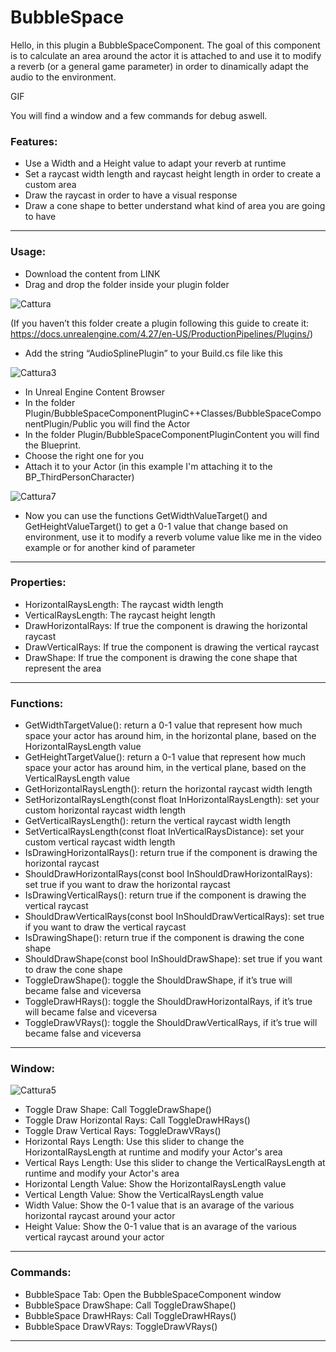 # BubbleSpace

Hello, in this plugin a BubbleSpaceComponent. The goal of this component is to calculate an area around the actor it is attached to and use it to modify a reverb (or a general game parameter) in order to dinamically adapt the audio to the environment.

GIF

You will find a window and a few commands for debug aswell.

### Features:
- Use a Width and a Height value to adapt your reverb at runtime
- Set a raycast width length and raycast height length in order to create a custom area
- Draw the raycast in order to have a visual response
- Draw a cone shape to better understand what kind of area you are going to have
---

### Usage:
- Download the content from LINK
- Drag and drop the folder inside your plugin folder

![Cattura](https://user-images.githubusercontent.com/70896924/232243301-7dfcb76d-27df-4e52-9c24-e20f15bc868a.png)

(If you haven’t this folder create a plugin following this guide to create it: https://docs.unrealengine.com/4.27/en-US/ProductionPipelines/Plugins/)
- Add the string “AudioSplinePlugin” to your Build.cs file like this

![Cattura3](https://user-images.githubusercontent.com/70896924/232243575-bb49994a-c182-43dd-969e-4c94c8586de7.png)

- In Unreal Engine Content Browser
- In the folder Plugin/BubbleSpaceComponentPluginC++Classes/BubbleSpaceComponentPlugin/Public you will find the Actor
- In the folder Plugin/BubbleSpaceComponentPluginContent you will find the Blueprint.
- Choose the right one for you
- Attach it to your Actor (in this example I'm attaching it to the BP_ThirdPersonCharacter)

![Cattura7](https://user-images.githubusercontent.com/70896924/232243913-194cc42b-0e9c-4f19-9a82-63ccff4d6e80.png)

- Now you can use the functions GetWidthValueTarget() and GetHeightValueTarget() to get a 0-1 value that change based on environment, use it to modify a reverb volume value like me in the video example or for another kind of parameter

---

### Properties:

- HorizontalRaysLength: The raycast width length
- VerticalRaysLength: The raycast height length
- DrawHorizontalRays: If true the component is drawing the horizontal raycast
- DrawVerticalRays: If true the component is drawing the vertical raycast
- DrawShape: If true the component is drawing the cone shape that represent the area
---

### Functions:

- GetWidthTargetValue(): return a 0-1 value that represent how much space your actor has around him, in the horizontal plane, based on the HorizontalRaysLength value
- GetHeightTargetValue(): return a 0-1 value that represent how much space your actor has around him, in the vertical plane, based on the VerticalRaysLength value
- GetHorizontalRaysLength(): return the horizontal raycast width length
- SetHorizontalRaysLength(const float InHorizontalRaysLength): set your custom horizontal raycast width length
- GetVerticalRaysLength(): return the vertical raycast width length
- SetVerticalRaysLength(const float InVerticalRaysDistance): set your custom vertical raycast width length
- IsDrawingHorizontalRays(): return true if the component is drawing the horizontal raycast
- ShouldDrawHorizontalRays(const bool InShouldDrawHorizontalRays): set true if you want to draw the horizontal raycast
- IsDrawingVerticalRays(): return true if the component is drawing the vertical raycast
- ShouldDrawVerticalRays(const bool InShouldDrawVerticalRays): set true if you want to draw the vertical raycast
- IsDrawingShape(): return true if the component is drawing the cone shape
- ShouldDrawShape(const bool InShouldDrawShape): set true if you want to draw the cone shape
- ToggleDrawShape(): toggle the ShouldDrawShape, if it’s true will became false and viceversa
- ToggleDrawHRays(): toggle the ShouldDrawHorizontalRays, if it’s true will became false and viceversa
- ToggleDrawVRays(): toggle the ShouldDrawVerticalRays, if it’s true will became false and viceversa

--- 

### Window:

![Cattura5](https://user-images.githubusercontent.com/70896924/232245963-a21fced6-583e-460d-9b51-6720b6372447.png)

- Toggle Draw Shape: Call ToggleDrawShape() 
- Toggle Draw Horizontal Rays: Call ToggleDrawHRays()
- Toggle Draw Vertical Rays: ToggleDrawVRays()
- Horizontal Rays Length: Use this slider to change the HorizontalRaysLength at runtime and modify your Actor's area
- Vertical Rays Length: Use this slider to change the VerticalRaysLength at runtime and modify your Actor's area
- Horizontal Length Value: Show the HorizontalRaysLength value
- Vertical Length Value: Show the VerticalRaysLength value
- Width Value: Show the 0-1 value that is an avarage of the various horizontal raycast around your actor
- Height Value: Show the 0-1 value that is an avarage of the various vertical raycast around your actor
---

### Commands:

- BubbleSpace Tab: Open the BubbleSpaceComponent window
- BubbleSpace DrawShape: Call ToggleDrawShape() 
- BubbleSpace DrawHRays: Call ToggleDrawHRays()
- BubbleSpace DrawVRays: ToggleDrawVRays()
---
